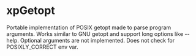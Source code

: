# xpGetopt
Portable implementation of POSIX getopt made to parse program arguments.
Works similar to GNU getopt and support long options like --help.
Optional arguments are not implemented. Does not check for POSIXLY_CORRECT env var.
